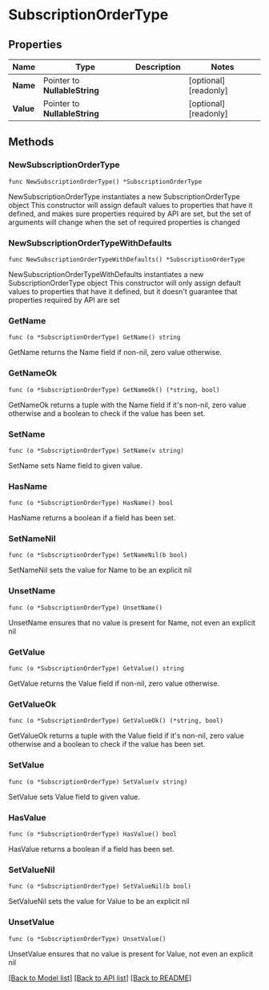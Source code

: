 # SubscriptionOrderType

## Properties

Name | Type | Description | Notes
------------ | ------------- | ------------- | -------------
**Name** | Pointer to **NullableString** |  | [optional] [readonly] 
**Value** | Pointer to **NullableString** |  | [optional] [readonly] 

## Methods

### NewSubscriptionOrderType

`func NewSubscriptionOrderType() *SubscriptionOrderType`

NewSubscriptionOrderType instantiates a new SubscriptionOrderType object
This constructor will assign default values to properties that have it defined,
and makes sure properties required by API are set, but the set of arguments
will change when the set of required properties is changed

### NewSubscriptionOrderTypeWithDefaults

`func NewSubscriptionOrderTypeWithDefaults() *SubscriptionOrderType`

NewSubscriptionOrderTypeWithDefaults instantiates a new SubscriptionOrderType object
This constructor will only assign default values to properties that have it defined,
but it doesn't guarantee that properties required by API are set

### GetName

`func (o *SubscriptionOrderType) GetName() string`

GetName returns the Name field if non-nil, zero value otherwise.

### GetNameOk

`func (o *SubscriptionOrderType) GetNameOk() (*string, bool)`

GetNameOk returns a tuple with the Name field if it's non-nil, zero value otherwise
and a boolean to check if the value has been set.

### SetName

`func (o *SubscriptionOrderType) SetName(v string)`

SetName sets Name field to given value.

### HasName

`func (o *SubscriptionOrderType) HasName() bool`

HasName returns a boolean if a field has been set.

### SetNameNil

`func (o *SubscriptionOrderType) SetNameNil(b bool)`

 SetNameNil sets the value for Name to be an explicit nil

### UnsetName
`func (o *SubscriptionOrderType) UnsetName()`

UnsetName ensures that no value is present for Name, not even an explicit nil
### GetValue

`func (o *SubscriptionOrderType) GetValue() string`

GetValue returns the Value field if non-nil, zero value otherwise.

### GetValueOk

`func (o *SubscriptionOrderType) GetValueOk() (*string, bool)`

GetValueOk returns a tuple with the Value field if it's non-nil, zero value otherwise
and a boolean to check if the value has been set.

### SetValue

`func (o *SubscriptionOrderType) SetValue(v string)`

SetValue sets Value field to given value.

### HasValue

`func (o *SubscriptionOrderType) HasValue() bool`

HasValue returns a boolean if a field has been set.

### SetValueNil

`func (o *SubscriptionOrderType) SetValueNil(b bool)`

 SetValueNil sets the value for Value to be an explicit nil

### UnsetValue
`func (o *SubscriptionOrderType) UnsetValue()`

UnsetValue ensures that no value is present for Value, not even an explicit nil

[[Back to Model list]](../README.md#documentation-for-models) [[Back to API list]](../README.md#documentation-for-api-endpoints) [[Back to README]](../README.md)


